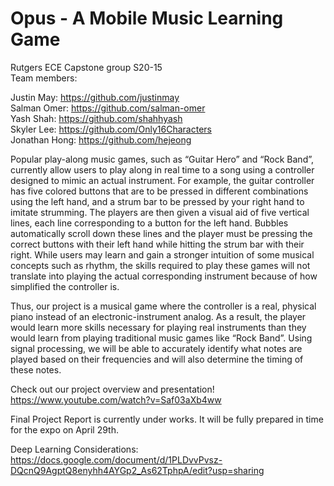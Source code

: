 # Opus - A Mobile Music Learning Game

Rutgers ECE Capstone group S20-15 <br />
Team members: 

Justin May:  https://github.com/justinmay <br />
Salman Omer: https://github.com/salman-omer <br />
Yash Shah: https://github.com/shahhyash <br />
Skyler Lee: https://github.com/Only16Characters <br />
Jonathan Hong: https://github.com/hejeong <br />


Popular play-along music games, such as “Guitar Hero” and “Rock Band”, currently allow users to play along in real time to a song using a controller designed to mimic an actual instrument. For example, the guitar controller has five colored buttons that are to be pressed in different combinations using the left hand, and a strum bar to be pressed by your right hand to imitate strumming. The players are then given a visual aid of five vertical lines, each line corresponding to a button for the left hand. Bubbles automatically scroll down these lines and the player must be pressing the correct buttons with their left hand while hitting the strum bar with their right. While users may learn and gain a stronger intuition of some musical concepts such as rhythm, the skills required to play these games will not translate into playing the actual corresponding instrument because of how simplified the controller is. <br />

Thus, our project is a musical game where the controller is a real, physical piano instead of an electronic-instrument analog. As a result, the player would learn more skills necessary for playing real instruments than they would learn from playing traditional music games like “Rock Band”. Using signal processing, we will be able to accurately identify what notes are played based on their frequencies and will also determine the timing of these notes.   <br />



Check out our project overview and presentation! <br />
https://www.youtube.com/watch?v=Saf03aXb4ww <br />


Final Project Report is currently under works. It will be fully prepared in time for the expo on April 29th. <br />

Deep Learning Considerations: <br />
https://docs.google.com/document/d/1PLDvvPvsz-DQcnQ9AgptQ8enyhh4AYGp2_As62TphpA/edit?usp=sharing
